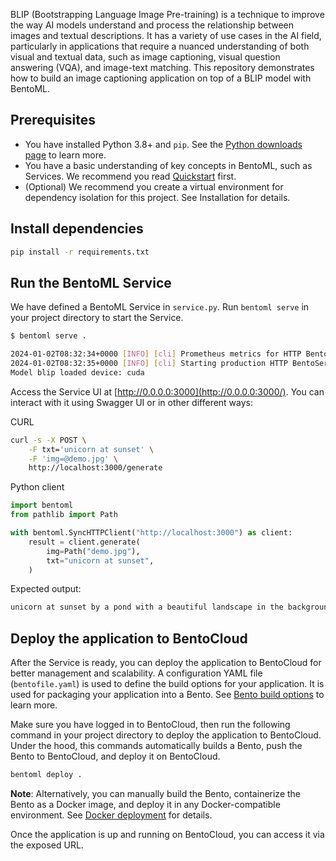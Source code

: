 BLIP (Bootstrapping Language Image Pre-training) is a technique to improve the way AI models understand and process the relationship between images and textual descriptions. It has a variety of use cases in the AI field, particularly in applications that require a nuanced understanding of both visual and textual data, such as image captioning, visual question answering (VQA), and image-text matching. This repository demonstrates how to build an image captioning application on top of a BLIP model with BentoML.

## **Prerequisites**

- You have installed Python 3.8+ and `pip`. See the [Python downloads page](https://www.python.org/downloads/) to learn more.
- You have a basic understanding of key concepts in BentoML, such as Services. We recommend you read [Quickstart](https://docs.bentoml.com/en/latest/get-started/quickstart.html) first.
- (Optional) We recommend you create a virtual environment for dependency isolation for this project. See Installation for details.

## Install dependencies

```bash
pip install -r requirements.txt
```

## Run the BentoML Service

We have defined a BentoML Service in `service.py`. Run `bentoml serve` in your project directory to start the Service.

```bash
$ bentoml serve .

2024-01-02T08:32:34+0000 [INFO] [cli] Prometheus metrics for HTTP BentoServer from "service:BlipImageCaptioning" can be accessed at http://localhost:3000/metrics.
2024-01-02T08:32:35+0000 [INFO] [cli] Starting production HTTP BentoServer from "service:BlipImageCaptioning" listening on http://localhost:3000 (Press CTRL+C to quit)
Model blip loaded device: cuda
```

Access the Service UI at [http://0.0.0.0:3000](http://0.0.0.0:3000/). You can interact with it using Swagger UI or in other different ways:

CURL

```bash
curl -s -X POST \
    -F txt='unicorn at sunset' \
    -F 'img=@demo.jpg' \
    http://localhost:3000/generate
```

Python client

```python
import bentoml
from pathlib import Path

with bentoml.SyncHTTPClient("http://localhost:3000") as client:
    result = client.generate(
        img=Path("demo.jpg"),
        txt="unicorn at sunset",
    )
```

Expected output:

```bash
unicorn at sunset by a pond with a beautiful landscape in the background, with a reflection of the sun in the water
```

## Deploy the application to BentoCloud

After the Service is ready, you can deploy the application to BentoCloud for better management and scalability. A configuration YAML file (`bentofile.yaml`) is used to define the build options for your application. It is used for packaging your application into a Bento. See [Bento build options](https://docs.bentoml.com/en/latest/concepts/bento.html#bento-build-options) to learn more.

Make sure you have logged in to BentoCloud, then run the following command in your project directory to deploy the application to BentoCloud. Under the hood, this commands automatically builds a Bento, push the Bento to BentoCloud, and deploy it on BentoCloud.

```bash
bentoml deploy .
```

**Note**: Alternatively, you can manually build the Bento, containerize the Bento as a Docker image, and deploy it in any Docker-compatible environment. See [Docker deployment](https://docs.bentoml.org/en/latest/concepts/deploy.html#docker) for details.

Once the application is up and running on BentoCloud, you can access it via the exposed URL.
